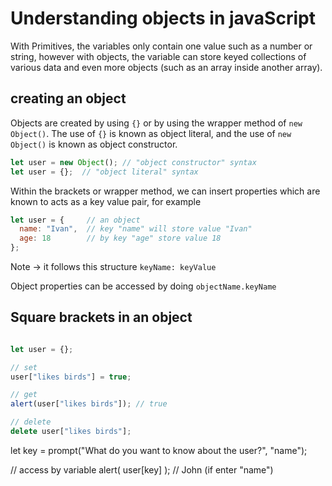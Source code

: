 # Understanding objects in javaScript

With Primitives, the variables only contain one value such as a number or string, however with objects, the variable can store keyed collections of various data and even more objects (such as an array inside another array).

## creating an object

Objects are created by using `{}` or by using the wrapper method of `new Object()`. The use of `{}` is known as object literal, and the use of `new Object()` is known as object constructor.

```js
let user = new Object(); // "object constructor" syntax
let user = {};  // "object literal" syntax
```

Within the brackets or wrapper method, we can insert properties which are known to acts as a key value pair, for example 

```js
let user = {     // an object
  name: "Ivan",  // key "name" will store value "Ivan"
  age: 18        // by key "age" store value 18
};
```
Note -> it follows this structure `keyName: keyValue`

Object properties can be accessed by doing `objectName.keyName`

## Square brackets in an object

```js

let user = {};

// set
user["likes birds"] = true;

// get
alert(user["likes birds"]); // true

// delete
delete user["likes birds"];

```

let key = prompt("What do you want to know about the user?", "name");

// access by variable
alert( user[key] ); // John (if enter "name")

